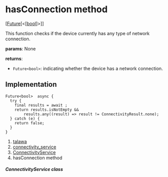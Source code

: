 
<div>

# hasConnection method

</div>


[[Future](https://api.flutter.dev/flutter/dart-core/Future-class.html)[\<[[bool](https://api.flutter.dev/flutter/dart-core/bool-class.html)]\>]]




This function checks if the device currently has any type of network
connection.

**params**: None

**returns**:

-   `Future<bool>`: indicating whether the device has a network
    connection.



## Implementation

``` language-dart
Future<bool>  async {
  try {
    final results = await ;
    return results.isNotEmpty &&
        results.any((result) => result != ConnectivityResult.none);
  } catch (e) {
    return false;
  }
}
```







1.  [talawa](../../index.html)
2.  [connectivity_service](../../services_third_party_service_connectivity_service/)
3.  [ConnectivityService](../../services_third_party_service_connectivity_service/ConnectivityService-class.html)
4.  hasConnection method

##### ConnectivityService class







